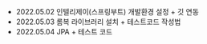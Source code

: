 - 2022.05.02  인텔리제이(스프링부트) 개발환경 설정 + 깃 연동 
- 2022.05.03  롬복 라이브러리 설치 + 테스트코드 작성법 
- 2022.05.04  JPA + 테스트 코드 

